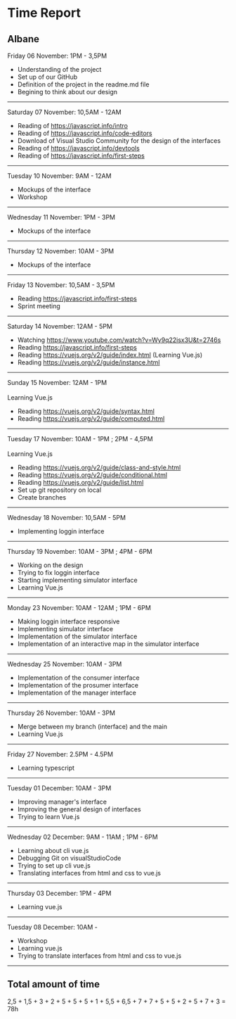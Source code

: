 # Time Report

## Albane

Friday 06 November: 1PM - 3,5PM </br>
* Understanding of the project
* Set up of our GitHub
* Definition of the project in the readme.md file
* Begining to think about our design

---

Saturday 07 November: 10,5AM - 12AM </br>
* Reading of https://javascript.info/intro
* Reading of https://javascript.info/code-editors
* Download of Visual Studio Community for the design of the interfaces
* Reading of https://javascript.info/devtools
* Reading of https://javascript.info/first-steps

---

Tuesday 10 November: 9AM - 12AM </br>
* Mockups of the interface
* Workshop

---

Wednesday 11 November: 1PM - 3PM </br>
* Mockups of the interface

---

Thursday 12 November: 10AM - 3PM </br>
* Mockups of the interface

---

Friday 13 November: 10,5AM - 3,5PM </br>
* Reading https://javascript.info/first-steps
* Sprint meeting

---

Saturday 14 November: 12AM - 5PM </br>
* Watching https://www.youtube.com/watch?v=Wy9q22isx3U&t=2746s
* Reading https://javascript.info/first-steps
* Reading https://vuejs.org/v2/guide/index.html (Learning Vue.js)
* Reading https://vuejs.org/v2/guide/instance.html

---

Sunday 15 November: 12AM - 1PM</br>
</br>
Learning Vue.js
* Reading https://vuejs.org/v2/guide/syntax.html
* Reading https://vuejs.org/v2/guide/computed.html

---

Tuesday 17 November: 10AM - 1PM ; 2PM - 4,5PM</br>
</br>
Learning Vue.js
* Reading https://vuejs.org/v2/guide/class-and-style.html
* Reading https://vuejs.org/v2/guide/conditional.html
* Reading https://vuejs.org/v2/guide/list.html
* Set up git repository on local
* Create branches

---

Wednesday 18 November: 10,5AM - 5PM</br>
* Implementing loggin interface

---

Thursday 19 November: 10AM - 3PM ; 4PM - 6PM </br>
* Working on the design
* Trying to fix loggin interface
* Starting implementing simulator interface
* Learning Vue.js

---

Monday 23 November: 10AM - 12AM ; 1PM - 6PM </br>
* Making loggin interface responsive
* Implementing simulator interface
* Implementation of the simulator interface
* Implementation of an interactive map in the simulator interface

---

Wednesday 25 November: 10AM - 3PM </br>
* Implementation of the consumer interface
* Implementation of the prosumer interface
* Implementation of the manager interface

---

Thursday 26 November: 10AM - 3PM </br>
* Merge between my branch (interface) and the main
* Learning Vue.js

---

Friday 27 November: 2.5PM - 4.5PM </br>
* Learning typescript

---

Tuesday 01 December: 10AM - 3PM </br>
* Improving manager's interface
* Improving the general design of interfaces
* Trying to learn Vue.js

---

Wednesday 02 December: 9AM - 11AM ; 1PM - 6PM </br>
* Learning about cli vue.js
* Debugging Git on visualStudioCode
* Trying to set up cli vue.js
* Translating interfaces from html and css to vue.js

---

Thursday 03 December: 1PM - 4PM </br>
* Learning vue.js

---

Tuesday 08 December: 10AM - </br>
* Workshop
* Learning vue.js
* Trying to translate interfaces from html and css to vue.js

---

## Total amount of time

2,5 + 1,5 + 3 + 2 + 5 + 5 + 5 + 1 + 5,5 + 6,5 + 7 + 7 + 5 + 5 + 2 + 5 + 7 + 3 = 78h
